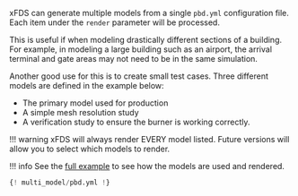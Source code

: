 xFDS can generate multiple models from a single `pbd.yml` configuration file. Each item under the `render` parameter will be processed.

This is useful if when modeling drastically different sections of a building. For example, in modeling a large building such as an airport, the arrival terminal and gate areas may not need to be in the same simulation.

Another good use for this is to create small test cases. Three different models are defined in the example below:

- The primary model used for production
- A simple mesh resolution study
- A verification study to ensure the burner is working correctly.

!!! warning
    xFDS will always render EVERY model listed. Future versions will allow you to select which models to render.

!!! info
    See the [full example](https://github.com/pbdtools/xfds/tree/main/examples/multi_model) to see how the models are used and rendered.

```python title="examples/multi_model/pbd.yml" linenums="1"
{! multi_model/pbd.yml !}
```
